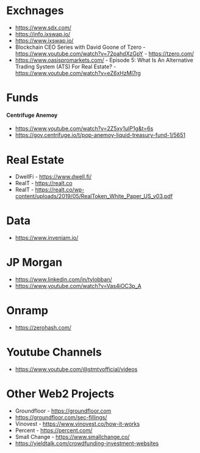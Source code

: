 # Exchnages
- https://www.sdx.com/
- https://info.ixswap.io/
- https://www.ixswap.io/
- Blockchain CEO Series with David Goone of Tzero - https://www.youtube.com/watch?v=72pahdXzGpY - https://tzero.com/
- https://www.oasispromarkets.com/ - Episode 5: What Is An Alternative Trading System (ATS) For Real Estate? - https://www.youtube.com/watch?v=eZ6xHzMl7rg



# Funds
#### Centrifuge Anemoy
- https://www.youtube.com/watch?v=2Z5xy1uIP1g&t=6s
- https://gov.centrifuge.io/t/pop-anemoy-liquid-treasury-fund-1/5651


# Real Estate
- DwellFi - https://www.dwell.fi/
- RealT - https://realt.co
- RealT - https://realt.co/wp-content/uploads/2019/05/RealToken_White_Paper_US_v03.pdf

# Data
- https://www.inveniam.io/

# JP Morgan
- https://www.linkedin.com/in/tylobban/ 
- https://www.youtube.com/watch?v=Vas4iOC3p_A


# Onramp
- https://zerohash.com/
  
# Youtube Channels
- https://www.youtube.com/@stmtvofficial/videos

# Other Web2 Projects
- Groundfloor - https://groundfloor.com
- https://groundfloor.com/sec-fillings/
- Vinovest - https://www.vinovest.co/how-it-works
- Percent - https://percent.com/
- Small Change - https://www.smallchange.co/
- https://yieldtalk.com/crowdfunding-investment-websites
  


